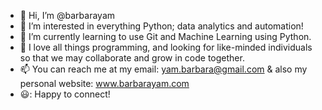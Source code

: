 - 👋 Hi, I’m @barbarayam
- 👀 I’m interested in everything Python; data analytics and automation!
- 🌱 I’m currently learning to use Git and Machine Learning using Python.
- 💞️ I love all things programming, and looking for like-minded individuals so that we may collaborate and grow in code together. 
- 📫 You can reach me at my email: yam.barbara@gmail.com
      & also my personal website: www.barbarayam.com
- 😃: Happy to connect!

<!---
barbarayam/barbarayam is a ✨ special ✨ repository because its `README.md` (this file) appears on your GitHub profile.
You can click the Preview link to take a look at your changes.
--->
